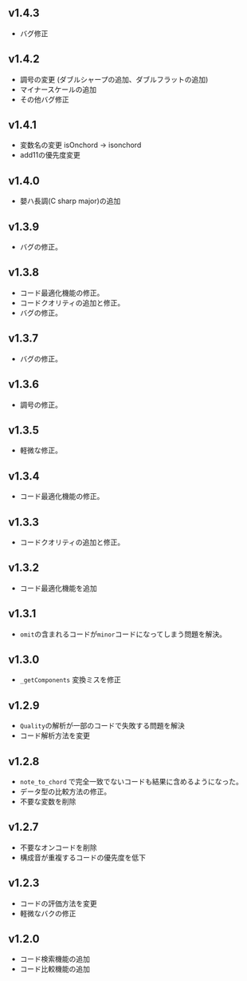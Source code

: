## v1.4.3
- バグ修正

## v1.4.2
- 調号の変更 (ダブルシャープの追加、ダブルフラットの追加)
- マイナースケールの追加
- その他バグ修正

## v1.4.1
- 変数名の変更 isOnchord -> isonchord
- add11の優先度変更

## v1.4.0
- 嬰ハ長調(C sharp major)の追加

## v1.3.9
- バグの修正。

## v1.3.8
- コード最適化機能の修正。
- コードクオリティの追加と修正。
- バグの修正。

## v1.3.7
- バグの修正。

## v1.3.6
- 調号の修正。

## v1.3.5
- 軽微な修正。

## v1.3.4
- コード最適化機能の修正。

## v1.3.3
- コードクオリティの追加と修正。

## v1.3.2
- コード最適化機能を追加

## v1.3.1
- ```omit```の含まれるコードが```minor```コードになってしまう問題を解決。

## v1.3.0
- ```_getComponents``` 変換ミスを修正

## v1.2.9
- ```Quality```の解析が一部のコードで失敗する問題を解決
- コード解析方法を変更

## v1.2.8
- ```note_to_chord``` で完全一致でないコードも結果に含めるようになった。
- データ型の比較方法の修正。
- 不要な変数を削除

## v1.2.7
- 不要なオンコードを削除
- 構成音が重複するコードの優先度を低下

## v1.2.3
- コードの評価方法を変更
- 軽微なバクの修正

## v1.2.0
- コード検索機能の追加
- コード比較機能の追加